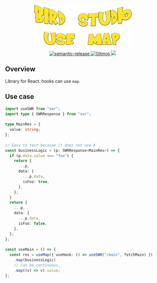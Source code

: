 <p align="center">
  <a href="https://github.com/bird-studio/use-map">
    <img src="https://github.com/bird-studio/use-map/blob/main/media/logo.png"/>
  </a>
</p>

<p align="center">
  <a href="https://semantic-release.gitbook.io/semantic-release/">
    <img alt="semantic-release" src="https://img.shields.io/badge/%20%20%F0%9F%93%A6%F0%9F%9A%80-semantic--release-e10079.svg">
  </a>
  <a href="https://gitmoji.dev">
    <img src="https://img.shields.io/badge/gitmoji-%20😜%20😍-FFDD67.svg?style=flat-square" alt="Gitmoji">
  </a>
  <a href="https://codecov.io/gh/bird-studio/use-map">
    <img src="https://codecov.io/gh/bird-studio/use-map/branch/main/graph/badge.svg?token=RBVLU6CIPQ"/>
  </a>
</p>

## Overview

Library for React. hooks can use `map`.

## Use case

```ts
import useSWR from "swr";
import type { SWRResponse } from "swr";

type MainRes = {
  value: string;
};

// Easy to test because it does not use A
const businessLogic = (p: SWRResponse<MainRes>) => {
  if (p.data.value === "foo") {
    return {
      ...p,
      data: {
        ...p.data,
        isFoo: true,
      },
    };
  }
  return {
    ...p,
    data: {
      ...p.data,
      isFoo: false,
    },
  };
};

const useMain = () => {
  const res = useMap({ useHook: () => useSWR("/main", fetchMain) })
    .map(businessLogic)
    // Can be continuous.
    .map((v) => v).value;
};
```
